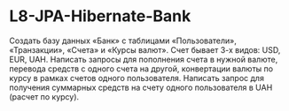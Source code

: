 # L8-JPA-Hibernate-Bank

Создать базу данных «Банк» с таблицами «Пользователи», «Транзакции», «Счета» и «Курсы валют». 
Счет бывает 3-х видов: USD, EUR, UAH. Написать запросы для пополнения счета в нужной валюте, 
перевода средств с одного счета на другой, конвертации валюты по курсу в рамках счетов одного 
пользователя. 
Написать запрос для получения суммарных средств на счету одного пользователя в UAH (расчет по курсу).
